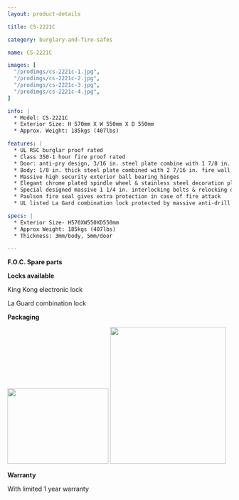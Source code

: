 ```yaml
---
layout: product-details

title: CS-2221C

category: burglary-and-fire-safes

name: CS-2221C

images: [
  "/prodimgs/cs-2221c-1.jpg",
  "/prodimgs/cs-2221c-2.jpg",
  "/prodimgs/cs-2221c-3.jpg",
  "/prodimgs/cs-2221c-4.jpg",
]

info: |
  * Model: CS-2221C
  * Exterior Size: H 570mm X W 550mm X D 550mm
  * Approx. Weight: 185kgs (407lbs)

features: |
  * UL RSC burglar proof rated
  * Class 350-1 hour fire proof rated
  * Door: anti-pry design, 3/16 in. steel plate combine with 1 7/8 in. fire wall
  * Body: 1/8 in. thick steel plate combined with 2 7/16 in. fire wall
  * Massive high security exterior ball bearing hinges
  * Elegant chrome plated spindle wheel & stainless steel decoration plate
  * Special designed massive 1 1/4 in. interlocking bolts & relocking device to superior door security
  * Paulson fire seal gives extra protection in case of fire attack
  * UL listed La Gard combination lock protected by massive anti-drill plate

specs: |
  * Exterior Size- H570XW550XD550mm
  * Approx Weight: 185kgs (407lbs)
  * Thickness: 3mm/body, 5mm/door

---
```


**F.O.C. Spare parts**

**Locks available**

King Kong electronic lock

La Guard combination lock

**Packaging**

<img alt="" src="{IMAGE_CDN}/cs-2221c-5.jpg" style="width: 227px; height: 170px;" />

<img alt="" src="{IMAGE_CDN}/cs-2221c-6.jpg" style="width: 260px; height: 308px;" />

**Warranty**

With limited 1 year warranty
